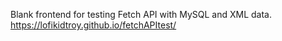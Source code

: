 Blank frontend for testing Fetch API with MySQL and XML data. 
https://lofikidtroy.github.io/fetchAPItest/
